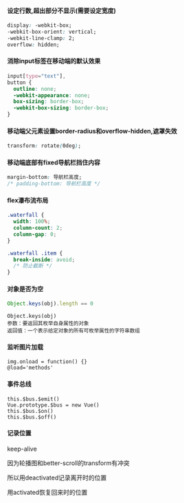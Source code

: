 



#### 设定行数,超出部分不显示(需要设定宽度)

```css
display: -webkit-box;
-webkit-box-orient: vertical;
-webkit-line-clamp: 2;
overflow: hidden;
```

#### 消除input标签在移动端的默认效果

```css
input[type="text"],
button {
  outline: none;
  -webkit-appearance: none;
  box-sizing: border-box;
  -webkit-box-sizing: border-box;
}
```

#### 移动端父元素设置border-radius和overflow-hidden,遮罩失效

```css
transform: rotate(0deg);
```

#### 移动端底部有fixed导航栏挡住内容

```css
margin-bottom: 导航栏高度;
/* padding-bottom: 导航栏高度 */
```

#### flex瀑布流布局

```css
.waterfall {
  width: 100%;
  column-count: 2; 
  column-gap: 0;
}

.waterfall .item {
  break-inside: avoid;
  /* 防止截断 */  
}
```

#### 对象是否为空

```js
Object.keys(obj).length == 0
```

```
Object.keys(obj)
参数：要返回其枚举自身属性的对象
返回值：一个表示给定对象的所有可枚举属性的字符串数组
```

#### 监听图片加载

```vue
img.onload = function() {}
@load='methods'
```

#### 事件总线

```vue
this.$bus.$emit()
Vue.prototype.$bus = new Vue()
this.$bus.$on()
this.$bus.$off()
```

#### 记录位置

keep-alive

因为轮播图和better-scroll的transform有冲突

所以用deactivated记录离开时的位置

用activated恢复回来时的位置